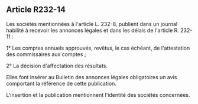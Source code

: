 Article R232-14
----
Les sociétés mentionnées à l'article L. 232-8, publient dans un journal habilité
à recevoir les annonces légales et dans les délais de l'article R. 232-11 :

1° Les comptes annuels approuvés, revêtus, le cas échéant, de l'attestation des
commissaires aux comptes ;

2° La décision d'affectation des résultats.

Elles font insérer au Bulletin des annonces légales obligatoires un avis
comportant la référence de cette publication.

L'insertion et la publication mentionnent l'identité des sociétés concernées.
